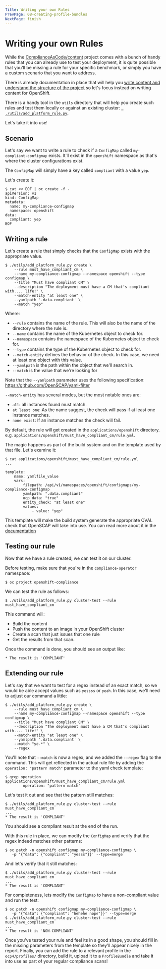 ```yaml
---
Title: Writing your own Rules 
PrevPage: 08-creating-profile-bundles
NextPage: finish
---
```

Writing your own Rules
======================

While the [ComplianceAsCode/content](https://github.com/ComplianceAsCode/content)
project comes with a bunch of handy rules that you can already use to test your
deployment, it is quite possible that you'll be missing a rule for your specific
benchmark, or simply you have a custom scenario that you want to address.

There is already documentation in place that will help you [write content
and understand the structure of the project](
https://github.com/ComplianceAsCode/content/blob/master/docs/manual/developer_guide.adoc#creating-content)
so let's focus instead on writing content for OpenShift.

There is a handy tool in the `utils` directory that will help you create such
rules and test them locally or against an existing cluster: [`
./utils/add_platform_rule.py`](
https://github.com/ComplianceAsCode/content/blob/master/utils/add_platform_rule.py).

Let's take it into use!

## Scenario

Let's say we want to write a rule to check if a `ConfigMap` called `my-compliant-configmap`
exists. It'll exist in the `openshift` namespace as that's where the cluster
configurations exist.

The `ConfigMap` will simply have a key called `compliant` with a value `yep`.

Let's create it:

```
$ cat << EOF | oc create -f -
apiVersion: v1
kind: ConfigMap
metadata:
  name: my-compliance-configmap
  namespace: openshift
data:
  compliant: yep
EOF
```

## Writing a rule

Let's create a rule that simply checks that the `ConfigMap` exists with the appropriate
value.

```
$ ./utils/add_platform_rule.py create \
    --rule must_have_compliant_cm \
    --name my-compliance-configmap --namespace openshift --type configmap \
    --title "Must have compliant CM" \
    --description "The deployment must have a CM that's compliant with.... life!" \
    --match-entity "at least one" \
    --yamlpath '.data.compliant' \
    --match "yep"
```

Where:

* `--rule` contains the name of the rule. This will also be the name of the directory where the rule is.
* `--name` contains the name of the Kubernetes object to check for.
* `--namespace` contains the namespace of the Kubernetes object to check for.
* `--type` contains the type of the Kubernetes object to check for.
* `--match-entity` defines the behavior of the check. In this case, we need at least one object with this value.
* `--yamlpath` is the path within the object that we'll search in.
* `--match` is the value that we're looking for

Note that the `--yamlpath` parameter uses the following specification: https://github.com/OpenSCAP/yaml-filter

`--match-entity` has several modes, but the most notable ones are:
* `all`: all instances found must match.
* `at least one`: As the name suggest, the check will pass if at least one instance matches.
* `none exist`: If an instance matches the check will fail.

By default, the rule will get created in the `applications/openshift` directory. e.g.
`applications/openshift/must_have_compliant_cm/rule.yml`.

The magic happens as part of the build system and on the template used by that file. Let's examine it:

```
$ cat applications/openshift/must_have_compliant_cm/rule.yml
...

template:
    name: yamlfile_value
    vars:
        filepath: /api/v1/namespaces/openshift/configmaps/my-compliance-configmap
        yamlpath: ".data.compliant"
        ocp_data: "true"
        entity_check: "at least one"
        values:
            - value: "yep"
```

This template will make the build system generate the appropriate OVAL check
that OpenSCAP will take into use. You can read more about it in the [documentation
](https://github.com/ComplianceAsCode/content/blob/master/docs/manual/developer_guide.adoc#732-list-of-available-templates)

## Testing our rule

Now that we have a rule created, we can test it on our cluster.

Before testing, make sure that you're in the `compliance-operator` namespace:

```
$ oc project openshift-compliance
```

We can test the rule as follows:

```
$ ./utils/add_platform_rule.py cluster-test --rule must_have_compliant_cm
```

This command will:

* Build the content
* Push the content to an image in your OpenShift cluster
* Create a scan that just issues that one rule 
* Get the results from that scan.

Once the command is done, you should see an output like:

```
* The result is 'COMPLIANT'
```

## Extending our rule

Let's say that we want to test for a regex instead of an exact match, so we would be able
accept values such as `yessss` or `yeah`. In this case, we'll need to adjust our command a
little:

```
$ ./utils/add_platform_rule.py create \
    --rule must_have_compliant_cm \
    --name my-compliance-configmap --namespace openshift --type configmap \
    --title "Must have compliant CM" \
    --description "The deployment must have a CM that's compliant with.... life!" \
    --match-entity "at least one" \
    --yamlpath '.data.compliant' \
    --match "ye.*" \
    --regex
```

You'll note that `--match` is now a regex, and we added the `--regex` flag to the command.
This will get reflected in the actual rule file by adding the `operation: "pattern match"`
parameter to the yaml check template:

```
$ grep operation applications/openshift/must_have_compliant_cm/rule.yml
        operation: "pattern match"
```

Let's test it out and see that the pattern still matches:

```
$ ./utils/add_platform_rule.py cluster-test --rule must_have_compliant_cm
...
* The result is 'COMPLIANT'
```

You should see a compliant result at the end of the run.

With this rule in place, we can modify the `ConfigMap` and verify that the regex indeed
matches other patterns:

```
$ oc patch -n openshift configmap my-compliance-configmap \
   -p '{"data": {"compliant": "yesss"}}' --type=merge
```

And let's verify that it still matches:

```
$ ./utils/add_platform_rule.py cluster-test --rule must_have_compliant_cm
...
* The result is 'COMPLIANT'
```

For completeness, lets modify the `ConfigMap` to have a non-compliant value and run the test:

```
$ oc patch -n openshift configmap my-compliance-configmap \
   -p '{"data": {"compliant": "hehehe nope"}}' --type=merge
$ ./utils/add_platform_rule.py cluster-test --rule must_have_compliant_cm
...
* The result is 'NON-COMPLIANT'
```

Once you've tested your rule and feel its in a good shape, you should fill in the missing
parameters from the template so they'll appear nicely in the report. Finally, you can add
the rule to a relevant profile in the `ocp4/profiles/` directory, build it, upload it to a
`ProfileBundle` and take it into use as part of your regular compliance scans!
